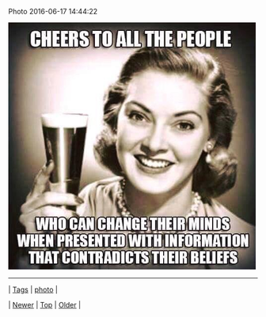 <!--
title: Photo 2016-06-17 14
date: 2020-06-28T15:27:00.119Z
tags: photo
-->


Photo 2016-06-17 14:44:22

![](146062965744-0.jpg)

<!--BOTTOM-POST-NAVIGATION-->
---

| [Tags](tags.md) | [photo](tag-photo.md) |

| [Newer](146062960554.md) | [Top](index.md) | [Older](146071917104.md) |